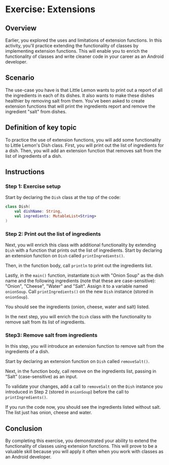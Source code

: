 # Exercise: Extensions

## Overview
Earlier, you explored the uses and limitations of extension functions.
In this activity, you'll practice extending the functionality of classes by implementing extension functions. 
This will enable you to enrich the functionality of classes
and write cleaner code in your career as an Android developer.

## Scenario
The use-case you have is that Little Lemon wants to print out a report of all the ingredients in each of its dishes. 
It also wants to make these dishes healthier by removing salt from them.
You've been asked to create extension functions that will print the ingredients report
and remove the ingredient "salt" from dishes.

## Definition of key topic
To practice the use of extension functions,
you will add some functionality to Little Lemon's Dish class. 
First, you will print out the list of ingredients for a dish.
Then, you will add an extension function that removes salt from the list of ingredients of a dish.

## Instructions

### Step 1: Exercise setup
Start by declaring the `Dish` class at the top of the code:

```kotlin
class Dish( 
    val dishName: String, 
    val ingredients: MutableList<String> 
)
```

### Step 2: Print out the list of ingredients
Next, you will enrich this class with additional functionality 
by extending `Dish` with a function that prints out the list of ingredients.
Start by declaring an extension function on `Dish` called `printIngredients()`.

Then, in the function body, call `println` to print out the ingredients list.

Lastly, in the `main()` function, instantiate `Dish` with "Onion Soup" as the dish name
and the following ingredients (note that these are case-sensitive): "Onion", "Cheese", "Water" and "Salt". 
Assign it to a variable named `onionSoup`. 
Call `printIngredients()` on the new `Dish` instance (stored in `onionSoup`).

You should see the ingredients (onion, cheese, water and salt) listed.

In the next step, you will enrich the `Dish` class with the functionality to remove salt from its list of ingredients.

### Step3: Remove salt from ingredients
In this step, you will introduce an extension function to remove salt from the ingredients of a dish.

Start by declaring an extension function on `Dish` called `removeSalt()`.

Next, in the function body, 
call remove on the ingredients list,
passing in “Salt” (case-sensitive) as an input.

To validate your changes,
add a call to `removeSalt` on the `Dish` instance you introduced in Step 2 (stored in `onionSoup`) before the call to `printIngredients()`.

If you run the code now, you should see the ingredients listed without salt.
The list just has onion, cheese and water.

## Conclusion

By completing this exercise, 
you demonstrated your ability to extend the functionality of classes using extension functions. 
This will prove to be a valuable skill because you will apply it often when you work with classes as an Android developer.